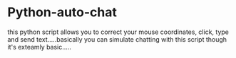 # Python-auto-chat
this python script allows you to correct your mouse coordinates, click, type and send text.....basically you can simulate chatting with this script though it's exteamly basic.....
